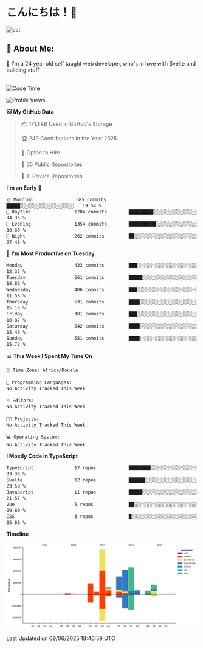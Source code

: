 

# こんにちは！🙂  
![cat](https://github.com/michaelnji/michaelnji/assets/73862378/606e99e9-2c18-4853-8722-991e4af8eae6)

## 💫 About Me:
🙂 I'm a 24 year old self taught web developer, who's in love with Svelte and building stuff <br><br>

<!--START_SECTION:waka-->
![Code Time](http://img.shields.io/badge/Code%20Time-1%2C211%20hrs%2034%20mins-blue)

![Profile Views](http://img.shields.io/badge/Profile%20Views-2-blue)

**🐱 My GitHub Data** 

> 📦 171.1 kB Used in GitHub's Storage 
 > 
> 🏆 249 Contributions in the Year 2025
 > 
> 💼 Opted to Hire
 > 
> 📜 35 Public Repositories 
 > 
> 🔑 11 Private Repositories 
 > 
**I'm an Early 🐤** 

```text
🌞 Morning                685 commits         █████░░░░░░░░░░░░░░░░░░░░   19.54 % 
🌆 Daytime                1204 commits        █████████░░░░░░░░░░░░░░░░   34.35 % 
🌃 Evening                1354 commits        ██████████░░░░░░░░░░░░░░░   38.63 % 
🌙 Night                  262 commits         ██░░░░░░░░░░░░░░░░░░░░░░░   07.48 % 
```
📅 **I'm Most Productive on Tuesday** 

```text
Monday                   433 commits         ███░░░░░░░░░░░░░░░░░░░░░░   12.35 % 
Tuesday                  661 commits         █████░░░░░░░░░░░░░░░░░░░░   18.86 % 
Wednesday                406 commits         ███░░░░░░░░░░░░░░░░░░░░░░   11.58 % 
Thursday                 531 commits         ████░░░░░░░░░░░░░░░░░░░░░   15.15 % 
Friday                   381 commits         ███░░░░░░░░░░░░░░░░░░░░░░   10.87 % 
Saturday                 542 commits         ████░░░░░░░░░░░░░░░░░░░░░   15.46 % 
Sunday                   551 commits         ████░░░░░░░░░░░░░░░░░░░░░   15.72 % 
```


📊 **This Week I Spent My Time On** 

```text
🕑︎ Time Zone: Africa/Douala

💬 Programming Languages: 
No Activity Tracked This Week

🔥 Editors: 
No Activity Tracked This Week

🐱‍💻 Projects: 
No Activity Tracked This Week

💻 Operating System: 
No Activity Tracked This Week
```

**I Mostly Code in TypeScript** 

```text
TypeScript               17 repos            ████████░░░░░░░░░░░░░░░░░   33.33 % 
Svelte                   12 repos            ██████░░░░░░░░░░░░░░░░░░░   23.53 % 
JavaScript               11 repos            █████░░░░░░░░░░░░░░░░░░░░   21.57 % 
Vue                      5 repos             ██░░░░░░░░░░░░░░░░░░░░░░░   09.80 % 
CSS                      3 repos             █░░░░░░░░░░░░░░░░░░░░░░░░   05.88 % 
```



**Timeline**

![Lines of Code chart](https://raw.githubusercontent.com/michaelnji/michaelnji/main/assets/bar_graph.png)


 Last Updated on 09/06/2025 18:46:59 UTC
<!--END_SECTION:waka-->
